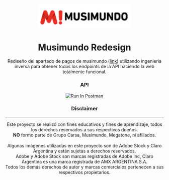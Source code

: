 <div align="center">
  <img src="assets/img/musimundo-logo.webp" style="width: 300px;">
  <h1>Musimundo Redesign</h1>
  Rediseño del apartado de pagos de musimundo (<a href="https://musipago.grupocarsa.com/">link</a>) utilizando ingenieria inversa para obtener todos los endpoints de la API haciendo la web totalmente funcional.

<h3>API</h3>

[<img src="https://run.pstmn.io/button.svg" alt="Run In Postman" style="width: 128px; height: 32px;">](https://app.getpostman.com/run-collection/28243517-00a402e4-696f-4ead-8abd-47f05375489e?action=collection%2Ffork&source=rip_markdown&collection-url=entityId%3D28243517-00a402e4-696f-4ead-8abd-47f05375489e%26entityType%3Dcollection%26workspaceId%3D4c6a66ba-6e61-44fa-901c-cd6971795cc8)

<h3>Disclaimer</h3>
<hr>
Este proyecto se realizó con fines educativos y fines de aprendizaje, todos los derechos reservados a sus respectivos dueños.<br><strong>NO</strong> formo parte de Grupo Carsa, Musimundo, Megatone, ni afiliados.<br><br>
Algunas imágenes utilizadas en este proyecto son de Adobe Stock y Claro Argentina y están sujetas a derechos reservados. <br>
Adobe y Adobe Stock son marcas registradas de Adobe Inc, Claro Argentina es una marca registrada de AMX ARGENTINA S.A. <br>
Todos los demás derechos de autor y marcas comerciales pertenecen a sus respectivos propietarios.<br>
